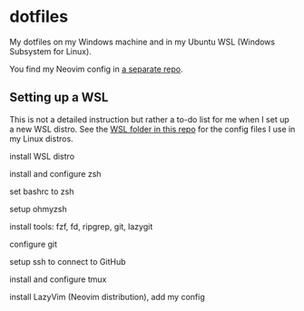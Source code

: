# dotfiles

My dotfiles on my Windows machine and in my Ubuntu WSL (Windows Subsystem for Linux).

You find my Neovim config in [a separate repo](https://github.com/chrisgleitze/neovim-config).

## Setting up a WSL

This is not a detailed instruction but rather a to-do list for me when I set up a new WSL distro. See the [WSL folder in this repo](/WSL) for the config files I use in my Linux distros.

install WSL distro

install and configure zsh

set bashrc to zsh

setup ohmyzsh

install tools:
fzf, fd, ripgrep, git, lazygit

configure git

setup ssh to connect to GitHub

install and configure tmux

install LazyVim (Neovim distribution), add my config

